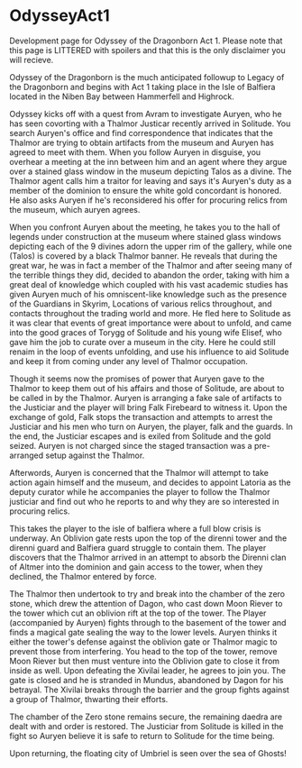 # OdysseyAct1
Development page for Odyssey of the Dragonborn Act 1. Please note that this page is LITTERED with spoilers and that this is the only disclaimer you will recieve.

Odyssey of the Dragonborn is the much anticipated followup to Legacy of the Dragonborn and begins with Act 1 taking place in the Isle of Balfiera located in the Niben Bay between Hammerfell and Highrock. 

Odyssey kicks off with a quest from Avram to investigate Auryen, who he has seen covorting with a Thalmor Justicar recently arrived in Solitude. You search Auryen's office and find correspondence that indicates that the Thalmor are trying to obtain artifacts from the museum and Auryen has agreed to meet with them. When you follow Auryen in disguise, you overhear a meeting at the inn between him and an agent where they argue over a stained glass window in the museum depicting Talos as a divine. The Thalmor agent calls him a traitor for leaving and says it's Auryen's duty as a member of the dominion to ensure the white gold concordant is honored. He also asks Auryen if he's reconsidered his offer for procuring relics from the museum, which auryen agrees.

When you confront Auryen about the meeting, he takes you to the hall of legends under construction at the museum where stained glass windows depicting each of the 9 divines adorn the upper rim of the gallery, while one (Talos) is covered by a black Thalmor banner. He reveals that during the great war, he was in fact a member of the Thalmor and after seeing many of the terrible things they did, decided to abandon the order, taking with him a great deal of knowledge which coupled with his vast academic studies has given Auryen much of his omniscent-like knowledge such as the presence of the Guardians in Skyrim, Locations of various relics throughout, and contacts throughout the trading world and more. He fled here to Solitude as it was clear that events of great importance were about to unfold, and came into the good graces of Torygg of Solitude and his young wife Elisef, who gave him the job to curate over a museum in the city. Here he could still renaim in the loop of events unfolding, and use his influence to aid Solitude and keep it from coming under any level of Thalmor occupation. 

Though it seems now the promises of power that Auryen gave to the Thalmor to keep them out of his affairs and those of Solitude, are about to be called in by the Thalmor. Auryen is arranging a fake sale of artifacts to the Justiciar and the player will bring Falk Firebeard to witness it. Upon the exchange of gold, Falk stops the transaction and attempts to arrest the Justiciar and his men who turn on Auryen, the player, falk and the guards. In the end, the Justiciar escapes and is exiled from Solitude and the gold seized. Auryen is not charged since the staged transaction was a pre-arranged setup against the Thalmor. 

Afterwords, Auryen is concerned that the Thalmor will attempt to take action again himself and the museum, and decides to appoint Latoria as the deputy curator while he accompanies the player to follow the Thalmor justiciar and find out who he reports to and why they are so interested in procuring relics.

This takes the player to the isle of balfiera where a full blow crisis is underway. An Oblivion gate rests upon the top of the direnni tower and the direnni guard and Balfiera guard struggle to contain them. The player discovers that the Thalmor arrived in an attempt to absorb the Direnni clan of Altmer into the dominion and gain access to the tower, when they declined, the Thalmor entered by force.

The Thalmor then undertook to try and break into the chamber of the zero stone, which drew the attention of Dagon, who cast down Moon Riever to the tower which cut an oblivion rift at the top of the tower. The Player (accompanied by Auryen) fights through to the basement of the tower and finds a magical gate sealing the way to the lower levels. Auryen thinks it either the tower's defense against the oblivion gate or Thalmor magic to prevent those from interfering. You head to the top of the tower, remove Moon Riever but then must venture into the Oblivion gate to close it from inside as well. Upon defeating the Xivilai leader, he agrees to join you. The gate is closed and he is stranded in Mundus, abandoned by Dagon for his betrayal. The Xivilai breaks through the barrier and the group fights against a group of Thalmor, thwarting their efforts.

The chamber of the Zero stone remains secure, the remaining daedra are dealt with and order is restored. The Justiciar from Solitude is killed in the fight so Auryen believe it is safe to return to Solitude for the time being.

Upon returning, the floating city of Umbriel is seen over the sea of Ghosts!
